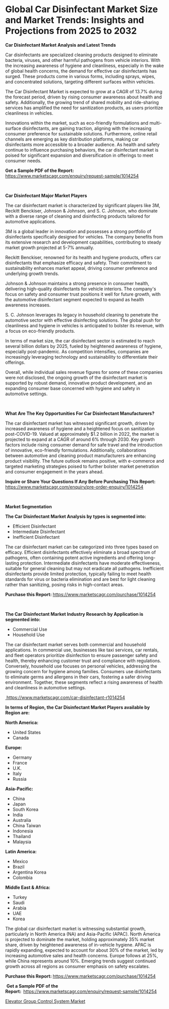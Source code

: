 <p><h1>Global Car Disinfectant Market Size and Market Trends: Insights and Projections from 2025 to 2032</h1></p><p><strong>Car Disinfectant Market Analysis and Latest Trends</strong></p>
<p><p>Car disinfectants are specialized cleaning products designed to eliminate bacteria, viruses, and other harmful pathogens from vehicle interiors. With the increasing awareness of hygiene and cleanliness, especially in the wake of global health concerns, the demand for effective car disinfectants has surged. These products come in various forms, including sprays, wipes, and concentrated solutions, targeting different surfaces within vehicles.</p><p>The Car Disinfectant Market is expected to grow at a CAGR of 13.7% during the forecast period, driven by rising consumer awareness about health and safety. Additionally, the growing trend of shared mobility and ride-sharing services has amplified the need for sanitization products, as users prioritize cleanliness in vehicles. </p><p>Innovations within the market, such as eco-friendly formulations and multi-surface disinfectants, are gaining traction, aligning with the increasing consumer preference for sustainable solutions. Furthermore, online retail channels are emerging as key distribution platforms, making car disinfectants more accessible to a broader audience. As health and safety continue to influence purchasing behaviors, the car disinfectant market is poised for significant expansion and diversification in offerings to meet consumer needs.</p></p>
<p><strong>Get a Sample PDF of the Report:&nbsp;</strong> <a href="https://www.marketscagr.com/enquiry/request-sample/1014254?utm_campaign=2565&utm_medium=2&utm_source=Github&utm_content=ia&utm_term=06032025&utm_id=car-disinfectant">https://www.marketscagr.com/enquiry/request-sample/1014254</a></p>
<p>&nbsp;</p>
<p><strong>Car Disinfectant Major Market Players</strong></p>
<p><p>The car disinfectant market is characterized by significant players like 3M, Reckitt Benckiser, Johnson & Johnson, and S. C. Johnson, who dominate with a diverse range of cleaning and disinfecting products tailored for automotive applications.</p><p>3M is a global leader in innovation and possesses a strong portfolio of disinfectants specifically designed for vehicles. The company benefits from its extensive research and development capabilities, contributing to steady market growth projected at 5-7% annually.</p><p>Reckitt Benckiser, renowned for its health and hygiene products, offers car disinfectants that emphasize efficacy and safety. Their commitment to sustainability enhances market appeal, driving consumer preference and underlying growth trends.</p><p>Johnson & Johnson maintains a strong presence in consumer health, delivering high-quality disinfectants for vehicle interiors. The company's focus on safety and consumer trust positions it well for future growth, with the automotive disinfectant segment expected to expand as health awareness increases.</p><p>S. C. Johnson leverages its legacy in household cleaning to penetrate the automotive sector with effective disinfecting solutions. The global push for cleanliness and hygiene in vehicles is anticipated to bolster its revenue, with a focus on eco-friendly products.</p><p>In terms of market size, the car disinfectant sector is estimated to reach several billion dollars by 2025, fueled by heightened awareness of hygiene, especially post-pandemic. As competition intensifies, companies are increasingly leveraging technology and sustainability to differentiate their offerings. </p><p>Overall, while individual sales revenue figures for some of these companies were not disclosed, the ongoing growth of the disinfectant market is supported by robust demand, innovative product development, and an expanding consumer base concerned with hygiene and safety in automotive settings.</p></p>
<p>&nbsp;</p>
<p><strong>What Are The Key Opportunities For Car Disinfectant Manufacturers?</strong></p>
<p><p>The car disinfectant market has witnessed significant growth, driven by increased awareness of hygiene and a heightened focus on sanitization post-COVID-19. Valued at approximately $1.2 billion in 2022, the market is projected to expand at a CAGR of around 6% through 2030. Key growth factors include rising consumer demand for safe travel and the introduction of innovative, eco-friendly formulations. Additionally, collaborations between automotive and cleaning product manufacturers are enhancing product visibility. The future outlook remains positive, with e-commerce and targeted marketing strategies poised to further bolster market penetration and consumer engagement in the years ahead.</p></p>
<p><strong>Inquire or Share Your Questions If Any Before Purchasing This Report:</strong> <a href="https://www.marketscagr.com/enquiry/pre-order-enquiry/1014254?utm_campaign=2565&utm_medium=2&utm_source=Github&utm_content=ia&utm_term=06032025&utm_id=car-disinfectant">https://www.marketscagr.com/enquiry/pre-order-enquiry/1014254</a></p>
<p>&nbsp;</p>
<p><strong>Market Segmentation</strong></p>
<p><strong>The Car Disinfectant Market Analysis by types is segmented into:</strong></p>
<p><ul><li>Efficient Disinfectant</li><li>Intermediate Disinfectant</li><li>Inefficient Disinfectant</li></ul></p>
<p><p>The car disinfectant market can be categorized into three types based on efficacy. Efficient disinfectants effectively eliminate a broad spectrum of pathogens, often containing potent active ingredients and offering long-lasting protection. Intermediate disinfectants have moderate effectiveness, suitable for general cleaning but may not eradicate all pathogens. Inefficient disinfectants provide limited protection, typically failing to meet health standards for virus or bacteria elimination and are best for light cleaning rather than sanitizing, posing risks in high-contact areas.</p></p>
<p><strong>Purchase this Report:&nbsp;</strong><a href="https://www.marketscagr.com/purchase/1014254?utm_campaign=2565&utm_medium=2&utm_source=Github&utm_content=ia&utm_term=06032025&utm_id=car-disinfectant">https://www.marketscagr.com/purchase/1014254</a></p>
<p>&nbsp;</p>
<p><strong>The Car Disinfectant Market Industry Research by Application is segmented into:</strong></p>
<p><ul><li>Commercial Use</li><li>Household Use</li></ul></p>
<p><p>The car disinfectant market serves both commercial and household applications. In commercial use, businesses like taxi services, car rentals, and fleet operators prioritize disinfection to ensure passenger safety and health, thereby enhancing customer trust and compliance with regulations. Conversely, household use focuses on personal vehicles, addressing the growing concern for hygiene among families. Consumers use disinfectants to eliminate germs and allergens in their cars, fostering a safer driving environment. Together, these segments reflect a rising awareness of health and cleanliness in automotive settings.</p></p>
<p><a href="https://www.marketscagr.com/car-disinfectant-r1014254?utm_campaign=2565&utm_medium=2&utm_source=Github&utm_content=ia&utm_term=06032025&utm_id=car-disinfectant">&nbsp;https://www.marketscagr.com/car-disinfectant-r1014254</a></p>
<p><strong>In terms of Region, the Car Disinfectant Market Players available by Region are:</strong></p>
<p>
    <p> <strong> North America: </strong>
        <ul>
            <li>United States</li>
            <li>Canada</li>
        </ul>
        </p> 
    <p> <strong> Europe: </strong>
        <ul>
            <li>Germany</li>
            <li>France</li>
            <li>U.K.</li>
            <li>Italy</li>
            <li>Russia</li>
        </ul>
        </p> 
    <p> <strong> Asia-Pacific: </strong>
        <ul>
            <li>China</li>
            <li>Japan</li>
            <li>South Korea</li>
            <li>India</li>
            <li>Australia</li>
            <li>China Taiwan</li>
            <li>Indonesia</li>
            <li>Thailand</li>
            <li>Malaysia</li>
        </ul>
        </p> 
    <p> <strong> Latin America: </strong>
        <ul>
            <li>Mexico</li>
            <li>Brazil</li>
            <li>Argentina Korea</li>
            <li>Colombia</li>
        </ul>
        </p> 
    <p> <strong> Middle East & Africa: </strong>
        <ul>
            <li>Turkey</li>
            <li>Saudi</li>
            <li>Arabia</li>
            <li>UAE</li>
            <li>Korea</li>
        </ul>
    </p>
    </p>
<p><p>The global car disinfectant market is witnessing substantial growth, particularly in North America (NA) and Asia-Pacific (APAC). North America is projected to dominate the market, holding approximately 35% market share, driven by heightened awareness of in-vehicle hygiene. APAC is rapidly expanding, expected to account for about 30% of the market, led by increasing automotive sales and health concerns. Europe follows at 25%, while China represents around 10%. Emerging trends suggest continued growth across all regions as consumer emphasis on safety escalates.</p></p>
<p><strong>Purchase this Report: </strong><a href="https://www.marketscagr.com/purchase/1014254?utm_campaign=2565&utm_medium=2&utm_source=Github&utm_content=ia&utm_term=06032025&utm_id=car-disinfectant">https://www.marketscagr.com/purchase/1014254</a></p>
<p>&nbsp;<strong>Get a Sample PDF of the Report:&nbsp;&nbsp;</strong><a href="https://www.marketscagr.com/enquiry/request-sample/1014254?utm_campaign=2565&utm_medium=2&utm_source=Github&utm_content=ia&utm_term=06032025&utm_id=car-disinfectant">https://www.marketscagr.com/enquiry/request-sample/1014254</a></p>
<p><strong></strong></p>
<p><p><a href="https://github.com/norbeludie83/Market-Research-Report-List-1/blob/main/elevator-group-control-system-market.md?utm_campaign=2565&utm_medium=2&utm_source=Github&utm_content=ia&utm_term=06032025&utm_id=car-disinfectant">Elevator Group Control System Market</a></p></p>